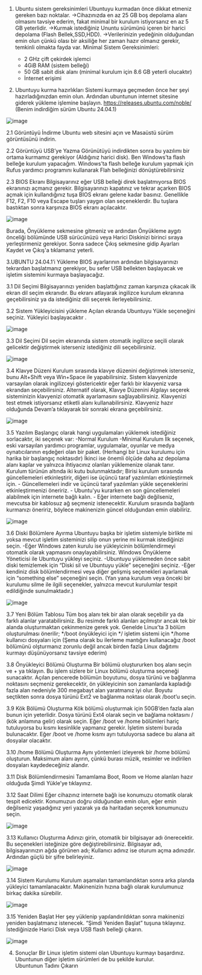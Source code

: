 1. Ubuntu sistem gereksinimleri 
    Ubuntuyu kurmadan önce dikkat etmeniz gereken bazı noktalar.
    ->Cihazınızda en az 25 GB boş depolama alanı olmasını tavsiye ederim, fakat minimal bir kurulum istiyorsanız en az 5 GB yeterlidir. 
    ->Kurmak istediğiniz Ununtu sürümünü içeren bir harici depolama (Flash Bellek,SSD,HDD).
    ->Verilerinizin yedeğinin olduğundan emin olun çünkü olası bir aksiliğe her zaman hazır olmanız gerekir, temkinli olmakta fayda var. 
    Minimal Sistem Gereksinimleri:
    + 2 GHz çift çekirdek işlemci 
    + 4GiB RAM (sistem belleği)
    + 50 GB sabit disk alanı (minimal kurulum için 8.6 GB yeterli olucaktır)
    + İnternet erişimi 





2. Ubuntuyu kurma hazırlıkları
    Sistemi kurmaya geçmeden önce her şeyi hazırladığınızdan emin olun. Ardından ubuntunun internet sitesine giderek yükleme işlemine başlayın.
     https://releases.ubuntu.com/noble/ 
    (Benim indirdiğim sürüm Ubuntu 24.04.1)
  
  ![image](https://github.com/user-attachments/assets/4dec2fbd-805e-4e35-8e32-ff10c91f36e5)
  
  
  2.1 Görüntüyü İndirme 
    Ubuntu web sitesini açın ve Masaüstü sürüm görüntüsünü indirin.
  
   
  2.2 Görüntüyü USB’ye Yazma 
    Görünütüyü indirdikten sonra bu yazılımı bir ortama kurmamız gerekiyor (Aldığınız harici disk). Ben Windows’ta flash belleğe kurulum yapacağım. Windows’ta flash belleğe kurulum yapmak için Rufus yardımcı programını kullanarak Flah belleğinizi dönüştürebilirsiniz 
  
  
  2.3 BIOS Ekranı 
    Bilgisayarınız eğer USB belleği direk başlatmıyorsa BIOS ekranınızı açmanız gerekir. Bilgisayarınızı kapatınız ve tekrar açarken BIOS açmak için kullandığınız tuşa BIOS ekranı gelene kadar basınız. Genellikle F12, F2, F10 veya Escape tuşları yaygın olan seçeneklerdir. Bu tuşlara bastıktan sonra karşınıza BIOS ekranı açılacaktır. 
  
  ![image](https://github.com/user-attachments/assets/05c22145-8f0b-410e-86dc-ef7213911cbd)
  
  Burada, Önyükleme sekmesine gitmeniz ve ardından Önyükleme aygıtı önceliği bölümünde USB sürücünüzü veya Harici Diskinizi birinci sıraya yerleştirmeniz gerekiyor. Sonra sadece Çıkış sekmesine gidip Ayarları Kaydet ve Çıkış'a tıklamanız yeterli.





3.UBUNTU 24.04.1’i Yükleme
    BIOS ayarlarının ardından bilgisayarınızı tekrardan başlatmanız gerekiyor, bu sefer USB bellekten başlayacak ve işletim sistemini kurmaya başlayacağız. 
  
  
  3.1 Dil Seçimi 
    Bilgisayarınızı yeniden başlattığınız zaman karşınıza çıkacak ilk ekran dil seçim ekranıdır. Bu ekranı atlayarak ingilizce kurulum ekranına geçebilirsiniz ya da istediğiniz dili seçerek ilerleyebilirsiniz.
  
  
  3.2 Sistem Yükleyicisini yükleme 
    Açılan ekranda Ubuntuyu Yükle seçeneğini seçiniz. Yükleyici başlayacaktır .
  
   ![image](https://github.com/user-attachments/assets/2c28cd32-49f6-40a7-895a-8f601543c92a)
  
  
  3.3 Dil Seçimi 
    Dil seçim ekranında sistem otomatik ingilizce seçili olarak gelicektir değiştirmek isterseniz istediğiniz dili seçebilirsiniz. 
  
   ![image](https://github.com/user-attachments/assets/643a29dc-5dc5-42f5-80bd-2372044be0f9)
  
  
  3.4 Klavye Düzeni 
    Kurulum sırasında klavye düzenini değiştirmek isterseniz, bunu Alt+Shift veya Win+Space ile yapabilirsiniz. 
    Sistem klavyenizde varsayılan olarak ingilizceyi göstericektir eğer farklı bir klavyeniz varsa ekrandan seçebilirsiniz. 
    Alternatif olarak, Klavye Düzenini Algılayı seçerek sisteminizin klavyenizi otomatik ayarlamasını sağlayabilirsiniz. Klavyenizi test etmek istiyorsanız etiketli alanı kullanabilirsiniz. 
    Klavyeniz hazır olduğunda Devam’a tıklayarak bir sonraki ekrana geçebilirsiniz. 
  
   ![image](https://github.com/user-attachments/assets/eecc141b-94f4-4cee-9108-7b6b554c38cc)
  
  
  3.5 Yazılım 
    Başlangıç olarak hangi uygulamaları yüklemek istediğiniz sorlacaktır, iki seçenek var: 
    -Normal Kurulum 
    -Minimal Kurulum
    İlk seçenek, eski varsayılan yardımcı programlar, uygulamalar, oyunlar ve medya oynatıcılarının eşdeğeri olan bir paket. (Herhangi bir Linux kurulumu için harika bir başlangıç noktasıdır)
    İkinci ise önemli ölçüde daha az depolama alanı kaplar ve yalnızca ihtiyacınız olanları yüklemenize olanak tanır. 
    Kurulum türünün altında iki kutu bulunmaktadır; 
    Birisi kurulum sırasında güncellemeleri etkinleştirir, diğeri ise üçüncü taraf yazılımları etkinleştirmek için.
    - Güncellemeleri indir ve üçüncü taraf yazılımları yükle seçeneklerini etkinleştirmenizi öneririz.
    - Ubuntu'yu kurarken en son güncellemeleri alabilmek için internete bağlı kalın.
    - Eğer internete bağlı değilseniz, mevcutsa bir kablosuz ağ seçmeniz istenecektir. Kurulum sırasında bağlantı kurmanızı öneririz, böylece makinenizin güncel olduğundan emin olabiliriz.
   
   ![image](https://github.com/user-attachments/assets/238c5b90-a425-4ecf-93a0-8d189b3ed406)
  
  
  3.6 Diski Bölümlere Ayırma
    Ubuntuyu başka bir işletim sistemiyle birlikte mi yoksa mevcut işletim sisteminizi silip onun yerine mi kurmak istediğinizi seçin.
    -Eğer Windows zaten kurulu ise yükleyicinin bölümlendirmeyi otomatik olarak yapmasını onaylayabilirsiniz. Windows Önyükleme Yöneticisi ile Ubuntuyu yükleyi seçiniz.
    -Ubuntuyu yüklemeden önce sabit diski temizlemek için “Diski sil ve Ubuntuyu yükle” seçeneğini seçiniz. 
    -Eğer kendiniz disk bölümlendirmesi veya diğer gelişmiş seçenekleri ayarlamak için “something else” seçeneğini seçin. 
     (Yan yana kurulum veya önceki bir kurulumu silme ile ilgili seçenekler, yalnızca mevcut kurulumlar tespit edildiğinde sunulmaktadır.)
  
  ![image](https://github.com/user-attachments/assets/bc665c4f-1255-4a24-9329-fb8a7e255481)
  
  
  3.7 Yeni Bölüm Tablosu 
    Tüm boş alanı tek bir alan olarak seçebilir ya da farklı alanlar yaratabilirsiniz. Bu resimde farklı alanları açılmıştır ancak tek bir alanda oluşturmaktan çekinmenize gerek yok. 
    Genelde Linux’ta 3 bölüm oluşturulması önerilir;
    */boot önyükleyici için 
    */ işletim sistemi için 
    */home kullanıcı dosyaları için 
    (Şema olarak bu ilerleme mantığını kullanacağız /boot bölümünü olşturmanız zorunlu değil ancak birden fazla Linux dağıtımı kurmayı düşünüyorsanız tavsiye ederim)
  
  
  3.8 Önyükleyici Bölümü Oluşturma 
    Bir bölümü oluştururken boş alanı seçin ve + ya tıklayın. Bu işlem sizlere bir Linux bölümü oluşturma seçeneği sunacaktır. 
    Açılan pencerede bölümün boyutunu, dosya türünü ve bağlanma noktasını seçmeniz gerekecektir, ön yükleyicinin son zamanlarda kapladığı fazla alan nedeniyle 300 megabayt alan yaratmanız iyi olur. Boyutu seçtikten sonra dosya türünü Ext2 ve bağlanma noktası olarak /boot’u  seçin.
  
  
  3.9 Kök Bölümü Oluşturma 
    Kök bölümü oluşturmak için 50GB’den fazla alan bunun için yeterlidir. Dosya türünü Ext4 olarak seçin ve bağlama noktasını / (kök anlamına gelir) olarak seçin. 
    Eğer /boot ve /home bölümleri hariç tutuluyorsa bu kısmı kesinlikle yapmanız gerekir. İşletim sistemi burada bulunacaktır. 
    Eğer /boot ve /home kısmı ayrı tutuluyorsa sadece bu alana ait dosyalar olacaktır. 
  
  
  
  3.10 /home Bölümü Oluşturma 
    Aynı yöntemleri izleyerek bir /home bölümü oluşturun. Maksimum alanı ayırın, çünkü burası müzik, resimler ve indirilen dosyaları kaydedeceğiniz alandır. 
  
  
  3.11 Disk Bölümlendirmesini Tamamlama 
    Boot, Room ve Home alanları hazır olduğuda Şimdi Yükle’ye tıklayınız. 
  
  
  3.12 Saat Dilimi
    Eğer cihazınız internete bağlı ise konumuzu otomatik olarak tespit edicektir. Konumuzun doğru olduğundan emin olun, eğer emin değilseniz yaşadığınız yeri yazarak ya da haritadan seçerek konumunuzu seçin. 
  
   ![image](https://github.com/user-attachments/assets/eaac039b-a289-4888-aaf1-0f62a40a0bed)
  
   
  3.13 Kullanıcı Oluşturma 
    Adınızı girin, otomatik bir bilgisayar adı önerecektir. Bu seçenekleri isteğinize göre değiştirebilirsiniz. 
    Bilgisayar adı, bilgisayarınızın ağda görünen adı; Kullanıcı adınız ise oturum açma adınızdır.
    Ardından güçlü bir şifre belirleyiniz.
  
   ![image](https://github.com/user-attachments/assets/b90bf754-9890-4506-9a3f-3e08168a3214)
  
  
  3.14 Sistem Kurulumu
    Kurulum aşamaları tamamlandıktan sonra arka planda yükleyici tamamlanacaktır. Makinenizin hızına bağlı olarak kurulumunuz birkaç dakika sürebilir.
    
  ![image](https://github.com/user-attachments/assets/ae19cf73-feed-496e-8ff5-80732f71caa7)
  
  3.15 Yeniden Başlat
    Her şey yüklenip yapılandırıldıktan sonra makinenizi yeniden başlatmanız istenecek. “Şimdi Yeniden Başlat” tuşuna tıklayınız. İstediğinizde Harici Disk veya USB flash belleği çıkarın.
    
  ![image](https://github.com/user-attachments/assets/acbcd8d1-a037-4a71-b8f1-f2303939f915)


4. Sonuçlar
  Bir Linux işletim sistemi olan Ubuntuyu kurmayı başardınız. 
  Ubuntunun diğer işletim sürümleri de bu şekilde kurulur.
  Ubuntunun Tadını Çıkarın
